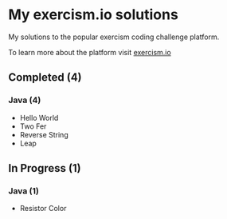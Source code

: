 # My exercism.io solutions

My solutions to the popular exercism coding challenge platform.

To learn more about the platform visit [exercism.io](https://exercism.io/)

## Completed (4)

### Java (4)

- Hello World
- Two Fer
- Reverse String
- Leap


## In Progress (1)

### Java (1)

- Resistor Color


